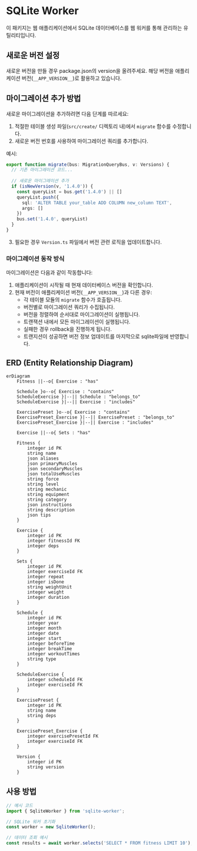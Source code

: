 # SQLite Worker

이 패키지는 웹 애플리케이션에서 SQLite 데이터베이스를 웹 워커를 통해 관리하는 유틸리티입니다.

## 새로운 버전 설정
새로운 버전을 만들 경우 package.json의 version을 올려주세요.
해당 버전을 애플리케이션 버전(`__APP_VERSION__`)로 활용하고 있습니다.

## 마이그레이션 추가 방법

새로운 마이그레이션을 추가하려면 다음 단계를 따르세요:

1. 적절한 테이블 생성 파일(`src/create/` 디렉토리 내)에서 `migrate` 함수를 수정합니다.
2. 새로운 버전 번호를 사용하여 마이그레이션 쿼리를 추가합니다.

예시:

```typescript
export function migrate(bus: MigrationQueryBus, v: Versions) {
  // 기존 마이그레이션 코드...
  
  // 새로운 마이그레이션 추가
  if (isNewVersion(v, '1.4.0')) {
    const queryList = bus.get('1.4.0') || []
    queryList.push({
      sql: 'ALTER TABLE your_table ADD COLUMN new_column TEXT',
      args: []
    })
    bus.set('1.4.0', queryList)
  }
}
```

3. 필요한 경우 `Version.ts` 파일에서 버전 관련 로직을 업데이트합니다.

### 마이그레이션 동작 방식

마이그레이션은 다음과 같이 작동합니다:

1. 애플리케이션이 시작될 때 현재 데이터베이스 버전을 확인합니다.
2. 현재 버전이 애플리케이션 버전(`__APP_VERSION__`)과 다른 경우:
   - 각 테이블 모듈의 `migrate` 함수가 호출됩니다.
   - 버전별로 마이그레이션 쿼리가 수집됩니다.
   - 버전을 정렬하여 순서대로 마이그레이션이 실행됩니다.
   - 트랜잭션 내에서 모든 마이그레이션이 실행됩니다.
    - 실패한 경우 rollback을 진행하게 됩니다.
    - 트랜지션이 성공하면 버전 정보 업데이트를 마지막으로 sqlite파일에 반영합니다.

## ERD (Entity Relationship Diagram)

```mermaid
erDiagram
    Fitness ||--o{ Exercise : "has"
    
    Schedule }o--o{ Exercise : "contains"
    ScheduleExercise }|--|| Schedule : "belongs_to"
    ScheduleExercise }|--|| Exercise : "includes"
    
    ExercisePreset }o--o{ Exercise : "contains"
    ExercisePreset_Exercise }|--|| ExercisePreset : "belongs_to"
    ExercisePreset_Exercise }|--|| Exercise : "includes"
    
    Exercise ||--o{ Sets : "has"
    
    Fitness {
        integer id PK
        string name
        json aliases
        json primaryMuscles
        json secondaryMuscles
        json totalUseMuscles
        string force
        string level
        string mechanic
        string equipment
        string category
        json instructions
        string description
        json tips
    }

    Exercise {
        integer id PK
        integer fitnessId FK
        integer deps
    }

    Sets {
        integer id PK
        integer exerciseId FK
        integer repeat
        integer isDone
        string weightUnit
        integer weight
        integer duration
    }

    Schedule {
        integer id PK
        integer year
        integer month
        integer date
        integer start
        integer beforeTime
        integer breakTime
        integer workoutTimes
        string type
    }

    ScheduleExercise {
        integer scheduleId FK
        integer exerciseId FK
    }

    ExercisePreset {
        integer id PK
        string name
        string deps
    }

    ExercisePreset_Exercise {
        integer exercisePresetId FK
        integer exerciseId FK
    }

    Version {
        integer id PK
        string version
    }
```

## 사용 방법

```typescript
// 예시 코드
import { SqliteWorker } from 'sqlite-worker';

// SQLite 워커 초기화
const worker = new SqliteWorker();

// 데이터 조회 예시
const results = await worker.selects('SELECT * FROM fitness LIMIT 10');
``` 